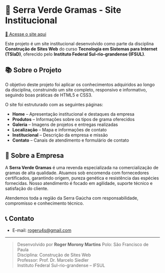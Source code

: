 # 🌱 Serra Verde Gramas - Site Institucional

[🔗 Acesse o site aqui](https://rogermorony.github.io/site-serra-verde/)

Este projeto é um site institucional desenvolvido como parte da disciplina **Construção de Sites Web** do curso **Tecnologia em Sistemas para Internet (TSIaD)**, oferecido pelo **Instituto Federal Sul-rio-grandense (IFSUL)**.

## 📚 Sobre o Projeto

O objetivo deste projeto foi aplicar os conhecimentos adquiridos ao longo da disciplina, construindo um site completo, responsivo e informativo, seguindo boas práticas de HTML5 e CSS3.

O site foi estruturado com as seguintes páginas:

- **Home** – Apresentação institucional e destaques da empresa  
- **Produtos** – Informações sobre os tipos de grama oferecidos  
- **Galeria** – Imagens de projetos e entregas realizadas  
- **Localização** – Mapa e informações de contato  
- **Institucional** – Descrição da empresa e missão  
- **Contato** – Canais de atendimento e formulário de contato  

## 🏢 Sobre a Empresa

A **Serra Verde Gramas** é uma revenda especializada na comercialização de gramas de alta qualidade. Atuamos sob encomenda com fornecedores certificados, garantindo origem, pureza genética e resistência das espécies fornecidas. Nosso atendimento é focado em agilidade, suporte técnico e satisfação do cliente.

Atendemos toda a região da Serra Gaúcha com responsabilidade, compromisso e conhecimento técnico.

## 📞 Contato

- E-mail: rogeru4s@gmail.com  

---

> Desenvolvido por **Roger Morony Martins**
> Polo: São Francisco de Paula  
> Disciplina: Construção de Sites Web  
> Professor: Prof. Dr. Marcelo Siedler  
> Instituto Federal Sul-rio-grandense – IFSUL
